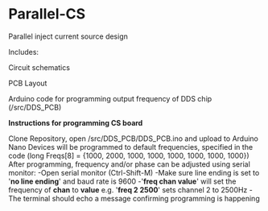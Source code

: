 # Parallel-CS
Parallel inject current source design

Includes:

Circuit schematics

PCB Layout

Arduino code for programming output frequency of DDS chip (/src/DDS_PCB)

**Instructions for programming CS board**

Clone Repository, open /src/DDS_PCB/DDS_PCB.ino and upload to Arduino Nano
Devices will be programmed to default frequencies, specified in the code (long Freqs[8] = {1000, 2000, 1000, 1000, 1000, 1000, 1000, 1000})
After programming, frequency and/or phase can be adjusted using serial monitor:
-Open serial monitor (Ctrl-Shift-M)
-Make sure line ending is set to '__no line ending__' and baud rate is 9600
-'__freq chan value__' will set the frequency of __chan__ to __value__ e.g. '__freq 2 2500__' sets channel 2 to 2500Hz
-The terminal should echo a message confirming programming is happening


